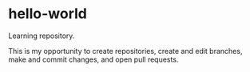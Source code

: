 # hello-world
Learning repository.

This is my opportunity to create repositories, create and edit branches, make and commit changes, and open pull requests.
